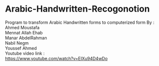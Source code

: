 # Arabic-Handwritten-Recogonotion
Program to transform Arabic Handwritten forms to computerized form 
By : <br>
Ahmed Moustafa <br> 
Mennat Allah Ehab <br>
Manar AbdelRahman <br>
Nabil Negm <br>
Youssef Ahmed <br>
Youtube video link : <br>
https://www.youtube.com/watch?v=EIXu94D4wDo
